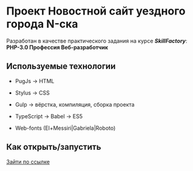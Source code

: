 # Проект Новостной сайт уездного города N-ска

Разработан в качестве практического задания на курсе 
***SkillFactory***: **PHP-3.0 Профессия Веб-разработчик**



## Используемые технологии

* PugJs -> HTML

* Stylus -> CSS 

* Gulp -> вёрстка, компиляция, сборка проекта

* TypeScript -> Babel -> ES5 

* Web-fonts (El+Messiri|Gabriela|Roboto)

## Как открыть/запустить

[Зайти по ссылке](https://skripkalisa.github.io/SF_PHPWebDev_Part2/Mod6/index.html)
